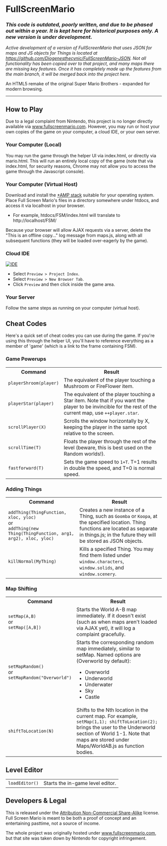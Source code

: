 FullScreenMario
===============

### ***This code is outdated, poorly written, and due to be phased out within a year. It is kept here for historical purposes only. A new version is under development.***

*Active development of a version of FullScreenMario that uses JSON for maps and JS objects for Things is located at https://github.com/Diogenesthecynic/FullScreenMario-JSON. Not all functionality has been copied over to that project, and many maps there are missing key features. Once it has completely made up the features from the main branch, it will be merged back into the project here.*

An HTML5 remake of the original Super Mario Brothers - expanded for modern browsing.

------------------------------------------------------------------------------------

## How to Play

Due to a legal complaint from Nintendo, this project is no longer directly available via www.fullscreenmario.com.
However, you may run or host your own copies of the game on your computer, a cloud IDE, or your own server.

### Your Computer (Local)

You may run the game through the helper UI via index.html, or directly via mario.html.
This will run an entirely local copy of the game (note that via index.html, for security reasons, Chrome may not 
allow you to access the game through the Javascript console).

### Your Computer (Virtual Host)

Download and install the <a href='http://www.apachefriends.org/en/xampp.html'>*AMP stack</a> suitable for your operating system.
Place Full Screen Mario's files in a directory somewhere under htdocs, and access it via localhost in your browser.

* For example, htdocs/FSM/index.html will translate to http://localhost/FSM/

Because your browser will allow AJAX requests via a server, delete the "This is an offline copy..." log message
from maps.js, along with all subsequent functions (they will be loaded over-eagerly by the game).

### Cloud IDE

[![IDE](https://codio-public.s3.amazonaws.com/sharing/demo-in-ide.png)](https://codio.com/p/create/?from_github=Diogenesthecynic/FullScreenMario)

* Select `Preview > Project Index`.
* Select `Preview > New Browser Tab`.
* Click `Preview` and then click inside the game area.

### Your Server

Follow the same steps as running on your computer (virtual host). 

## Cheat Codes

Here's a quick set of cheat codes you can use during the game. If you're using this through the helper UI, you'll have to reference everything as a member of 'game' (which is a link to the frame containing FSM).

### Game Powerups

<html>

<table>

  <tr>
    <th>Command</th>
    <th>Result</th>
  </tr>

  <tr>
    <td><code>playerShroom(player)</code></td>
    <td>The equivalent of the player touching a Mushroom or FireFlower item.</td>
  </tr>

  <tr>
    <td><code>playerStar(player)</code></td>
    <td>The equivalent of the player touching a Star item. Note that if you want the player to be invincible for the rest of the current map, use <code>++player.star</code>.</td>
  </tr>

  <tr>
    <td><code>scrollPlayer(X)</code></td>
    <td>Scrolls the window horizontally by X, keeping the player in the same spot relative to the screen.</td>
  </tr>

  <tr>
    <td><code>scrollTime(T)</code></td>
    <td>Floats the player through the rest of the level (beware, this is best used on the Random worlds!).</td>
  </tr>

  <tr>
    <td><code>fastforward(T)</code></td>
    <td>Sets the game speed to <code>1+T</code>. T=1 results in double the speed, and T=0 is normal speed.</td>
  </tr>

</table>

</html>

### Adding Things

<html>

<table>

  <tr>
    <th>Command</th>
    <th>Result</th>
  </tr>

  <tr>
    <td>
      <code>addThing(ThingFunction, xloc, yloc)</code>
      <br>or</br>
      <code>addThing(new Thing(ThingFunction, arg1, arg2), xloc, yloc)</code>
    </td>
    <td>Creates a new instance of a Thing, such as <code>Goomba</code> or <code>Koopa</code>, at the specified location. Thing functions are located as separate in things.js; in the future they will be stored as JSON objects.</td>
  </tr>

  <tr>
    <td><code>killNormal(MyThing)</code></td>
    <td>Kills a specified Thing. You may find them listed under <code>window.characters</code>, <code>window.solids</code>, and <code>window.scenery</code>.</td>
  </tr>

</table>

</html>

### Map Shifting

<html>

<table>

<tr>
  <th>Command</th>
  <th>Result</th>
</tr>

<tr>
  <td>
    <code>setMap(A,B)</code>
    <br>or</br>
    <code>setMap([A,B])</code>
  </td>
  <td>Starts the World A-B map immediately. If it doesn't exist (such as when maps aren't loaded via AJAX yet), it will log a complaint gracefully.</td>
</tr>

<tr>
  <td>
    <code>setMapRandom()</code>
    <br>or</br>
    <code>setMapRandom("Overworld")</code>
  </td>
  <td>Starts the corresponding random map immediately, similar to setMap. Named options are (Overworld by default):
    <ul>
      <li>Overworld</li>
      <li>Underworld</li>
      <li>Underwater</li>
      <li>Sky</li>
      <li>Castle</li>
    </ul>
  </td>
</tr>

<tr>
  <td>
    <code>shiftToLocation(N)</td>
  </td>
  <td>
    Shifts to the Nth location in the current map. For example, <code>setMap(1,1); shiftToLocation(2);</code> brings the user to the Underworld section of World 1-1. Note that maps are stored under Maps/WorldAB.js as function bodies.
  </td>
</tr>

</table>

</html>
  
## Level Editor

<html>

<table>

<tr>
  <td>
    <code>loadEditor()</code>
  </td>
  <td>
    Starts the in-game level editor.
  </td>
</tr>

</table>
  
</html>

## Developers & Legal

This is released under the <a href="http://creativecommons.org/licenses/by-nc-sa/3.0/">Attribution Non-Commercial Share-Alike</a> license. Full Screen Mario is meant to be both a proof of concept and an entertaining pasttime, not a source of income</a>.

The whole project was originally hosted under www.fullscreenmario.com, but that site was taken down by Nintendo for copyright infringement.
